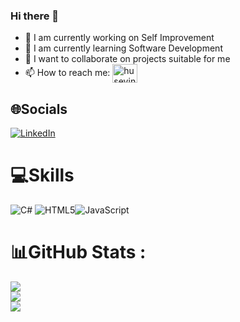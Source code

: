 ### Hi there 👋

<!--
**HuseyinBaysal/HuseyinBaysal** is a ✨ _special_ ✨ repository because its `README.md` (this file) appears on your GitHub profile.
Here are some ideas to get you started:
-->



- 🔭 I am currently working on Self Improvement
- 🌱 I am currently learning Software Development
- 👯 I want to collaborate on projects suitable for me
- 📫 How to reach me: <a href="https://www.linkedin.com/in/huseyin-baysal/" target="_blank"><img align="center" src="https://raw.githubusercontent.com/rahuldkjain/github-profile-readme-generator/master/src/images/icons/Social/linked-in-alt.svg" alt="huseyin-baysal" height="30" width="40" /></a>

## 🌐Socials
[![LinkedIn](https://img.shields.io/badge/LinkedIn-%230077B5.svg?logo=linkedin&logoColor=white)](https://www.linkedin.com/in/huseyin-baysal/)


# 💻Skills
![C#](https://img.shields.io/badge/c%23-%23239120.svg?style=for-the-badge&logo=c-sharp&logoColor=white) ![HTML5](https://img.shields.io/badge/html5-%23E34F26.svg?style=for-the-badge&logo=html5&logoColor=white)![JavaScript](https://img.shields.io/badge/javascript-%23323330.svg?style=for-the-badge&logo=javascript&logoColor=%23F7DF1E)


# 📊GitHub Stats :
![](https://github-readme-stats.vercel.app/api?username=HuseyinBaysal&theme=radical&hide_border=false&include_all_commits=false&count_private=true)<br/>
![](https://github-readme-streak-stats.herokuapp.com/?user=HuseyinBaysal&theme=radical&hide_border=false)<br/>
![](https://github-readme-stats.vercel.app/api/top-langs/?username=HuseyinBaysal&theme=radical&hide_border=false&include_all_commits=false&count_private=true&layout=compact)

